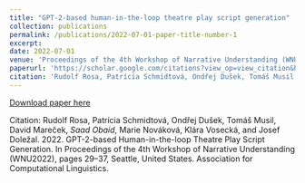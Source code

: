 ```yaml
---
title: "GPT-2-based human-in-the-loop theatre play script generation"
collection: publications
permalink: /publications/2022-07-01-paper-title-number-1
excerpt: 
date: 2022-07-01
venue: 'Proceedings of the 4th Workshop of Narrative Understanding (WNU2022)'
paperurl: 'https://scholar.google.com/citations?view_op=view_citation&hl=en&user=9VFgQ24AAAAJ&citation_for_view=9VFgQ24AAAAJ:d1gkVwhDpl0C'
citation: 'Rudolf Rosa, Patrícia Schmidtová, Ondřej Dušek, Tomáš Musil, David Mareček, *Saad Obaid*, Marie Nováková, Klára Vosecká, and Josef Doležal. 2022. GPT-2-based Human-in-the-loop Theatre Play Script Generation. In Proceedings of the 4th Workshop of Narrative Understanding (WNU2022), pages 29–37, Seattle, United States. Association for Computational Linguistics.'
---
```


[Download paper here](https://scholar.google.com/citations?view_op=view_citation&hl=en&user=9VFgQ24AAAAJ&citation_for_view=9VFgQ24AAAAJ:d1gkVwhDpl0C)

Citation: Rudolf Rosa, Patrícia Schmidtová, Ondřej Dušek, Tomáš Musil, David Mareček, *Saad Obaid*, Marie Nováková, Klára Vosecká, and Josef Doležal. 2022. GPT-2-based Human-in-the-loop Theatre Play Script Generation. In Proceedings of the 4th Workshop of Narrative Understanding (WNU2022), pages 29–37, Seattle, United States. Association for Computational Linguistics.
